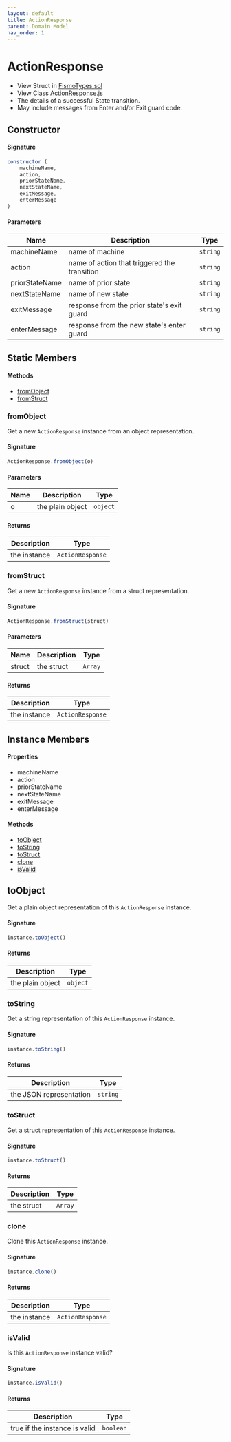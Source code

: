 ```yaml
---
layout: default
title: ActionResponse
parent: Domain Model
nav_order: 1
---
```

# ActionResponse
* View Struct in [FismoTypes.sol](https://github.com/cliffhall/Fismo/blob/main/contracts/domain/FismoTypes.sol#L49)
* View Class [ActionResponse.js](https://github.com/cliffhall/Fismo/blob/main/scripts/domain/entity/ActionResponse.js)
* The details of a successful State transition.
* May include messages from Enter and/or Exit guard code.

## Constructor
#### Signature

```javascript
constructor (
    machineName, 
    action, 
    priorStateName, 
    nextStateName,
    exitMessage, 
    enterMessage
)
```

#### Parameters

| Name           | Description                                  | Type   |
|----------------|----------------------------------------------|--------|
| machineName    | name of machine                              | `string` |
| action         | name of action that triggered the transition | `string` |
| priorStateName | name of prior state                          | `string` |
| nextStateName  | name of new state                            | `string` |
| exitMessage    | response from the prior state's exit guard   | `string` |
| enterMessage   | response from the new state's enter guard    | `string` |

## Static Members
#### Methods
* [fromObject](#fromobject)
* [fromStruct](#fromstruct)

### fromObject
Get a new `ActionResponse` instance from an object representation.

#### Signature
```javascript
ActionResponse.fromObject(o)
```
#### Parameters

| Name     | Description      | Type   |
|----------|------------------|--------|
| o        | the plain object | `object` | 

#### Returns

| Description       | Type           |
|-------------------|----------------|
| the instance | `ActionResponse` | 

### fromStruct
Get a new `ActionResponse` instance from a struct representation.

#### Signature
```javascript
ActionResponse.fromStruct(struct)
```
#### Parameters

| Name   | Description | Type  |
|--------|-------------|-------|
| struct | the struct  | `Array` | 

#### Returns

| Description       | Type           |
|-------------------|----------------|
| the instance | `ActionResponse` |

## Instance Members
#### Properties
* machineName
* action
* priorStateName
* nextStateName
* exitMessage
* enterMessage

#### Methods
* [toObject](#toobject)
* [toString](#tostring)
* [toStruct](#tostruct)
* [clone](#clone)
* [isValid](#isvalid)

## toObject
Get a plain object representation of this `ActionResponse` instance.

#### Signature
```javascript
instance.toObject()
```

#### Returns

| Description      | Type   |
|------------------|--------|
| the plain object | `object` | 

### toString
Get a string representation of this `ActionResponse` instance.

#### Signature
```javascript
instance.toString()
```

#### Returns

| Description              | Type   |
|--------------------------|--------|
| the JSON representation | `string` | 

### toStruct
Get a struct representation of this `ActionResponse` instance.

#### Signature
```javascript
instance.toStruct()
```

#### Returns

| Description | Type  |
|-------------|-------|
| the struct  | `Array` | 

### clone
Clone this `ActionResponse` instance.

#### Signature
```javascript
instance.clone()
```

#### Returns

| Description  | Type           |
|--------------|----------------|
| the instance | `ActionResponse` | 


### isValid
Is this `ActionResponse` instance valid?

#### Signature
```javascript
instance.isValid()
```

#### Returns

| Description                   | Type    |
|-------------------------------|---------|
| true if the instance is valid | `boolean` | 
